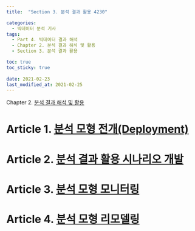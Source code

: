 ```yaml
---
title:  "Section 3. 분석 결과 활용 4230"

categories:
  - 빅데이터 분석 기사
tags: 
  - Part 4. 빅데이터 결과 해석
  - Chapter 2. 분석 결과 해석 및 활용
  - Section 3. 분석 결과 활용

toc: true
toc_sticky: true
 
date: 2021-02-23
last_modified_at: 2021-02-25
---
```


Chapter 2. [분석 결과 해석 및 활용]()

# Article 1. [분석 모형 전개(Deployment)]()

# Article 2. [분석 결과 활용 시나리오 개발]()

# Article 3. [분석 모형 모니터링]()

# Article 4. [분석 모형 리모델링]()

